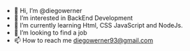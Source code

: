 - 👋 Hi, I’m @diegowerner
- 👀 I’m interested in BackEnd Development 
- 🌱 I’m currently learning Html, CSS JavaScript and NodeJs.
- 💞️ I’m looking to find a job
- 📫 How to reach me diegowerner93@gmail.com
<!---
diegowerner/diegowerner is a ✨ special ✨ repository because its `README.md` (this file) appears on your GitHub profile.
You can click the Preview link to take a look at your changes.
--->
